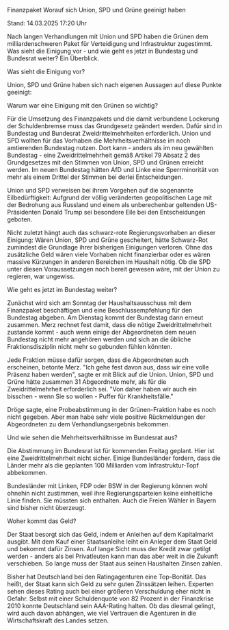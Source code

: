 
Finanzpaket
Worauf sich Union, SPD und Grüne geeinigt haben


Stand: 14.03.2025 17:20 Uhr


Nach langen Verhandlungen mit Union und SPD haben die Grünen dem milliardenschweren Paket für Verteidigung und Infrastruktur zugestimmt. Was sieht die Einigung vor - und wie geht es jetzt in Bundestag und Bundesrat weiter? Ein Überblick.


Was sieht die Einigung vor?


Union, SPD und Grüne haben sich nach eigenen Aussagen auf diese Punkte geeinigt:

Warum war eine Einigung mit den Grünen so wichtig?


Für die Umsetzung des Finanzpakets und die damit verbundene Lockerung der Schuldenbremse muss das Grundgesetz geändert werden. Dafür sind in Bundestag und Bundesrat Zweidrittelmehrheiten erforderlich. Union und SPD wollten für das Vorhaben die Mehrheitsverhältnisse im noch amtierenden Bundestag nutzen. Dort kann - anders als im neu gewählten Bundestag - eine Zweidrittelmehrheit gemäß Artikel 79 Absatz 2 des Grundgesetzes mit den Stimmen von Union, SPD und Grünen erreicht werden. Im neuen Bundestag hätten AfD und Linke eine Sperrminorität von mehr als einem Drittel der Stimmen bei derlei Entscheidungen.


Union und SPD verweisen bei ihrem Vorgehen auf die sogenannte Eilbedürftigkeit: Aufgrund der völlig veränderten geopolitischen Lage mit der Bedrohung aus Russland und einem als unberechenbar geltenden US-Präsidenten Donald Trump sei besondere Eile bei den Entscheidungen geboten.


Nicht zuletzt hängt auch das schwarz-rote Regierungsvorhaben an dieser Einigung: Wären Union, SPD und Grüne gescheitert, hätte Schwarz-Rot zumindest die Grundlage ihrer bisherigen Einigungen verloren. Ohne das zusätzliche Geld wären viele Vorhaben nicht finanzierbar oder es wären massive Kürzungen in anderen Bereichen im Haushalt nötig. Ob die SPD unter diesen Voraussetzungen noch bereit gewesen wäre, mit der Union zu regieren, war ungewiss.

Wie geht es jetzt im Bundestag weiter?


Zunächst wird sich am Sonntag der Haushaltsausschuss mit dem Finanzpaket beschäftigen und eine Beschlussempfehlung für den Bundestag abgeben. Am Dienstag kommt der Bundestag dann erneut zusammen. Merz rechnet fest damit, dass die nötige Zweidrittelmehrheit zustande kommt - auch wenn einige der Abgeordneten dem neuen Bundestag nicht mehr angehören werden und sich an die übliche Fraktionsdisziplin nicht mehr so gebunden fühlen könnten.


Jede Fraktion müsse dafür sorgen, dass die Abgeordneten auch erscheinen, betonte Merz. "Ich gehe fest davon aus, dass wir eine volle Präsenz haben werden", sagte er mit Blick auf die Union. Union, SPD und Grüne hätte zusammen 31 Abgeordnete mehr, als für die Zweidrittelmehrheit erforderlich sei. "Von daher haben wir auch ein bisschen - wenn Sie so wollen - Puffer für Krankheitsfälle."


Dröge sagte, eine Probeabstimmung in der Grünen-Fraktion habe es noch nicht gegeben. Aber man habe sehr viele positive Rückmeldungen der Abgeordneten zu dem Verhandlungsergebnis bekommen.

Und wie sehen die Mehrheitsverhältnisse im Bundesrat aus?


Die Abstimmung im Bundesrat ist für kommenden Freitag geplant. Hier ist eine Zweidrittelmehrheit nicht sicher. Einige Bundesländer fordern, dass die Länder mehr als die geplanten 100 Milliarden vom Infrastruktur-Topf abbekommen.


Bundesländer mit Linken, FDP oder BSW in der Regierung können wohl ohnehin nicht zustimmen, weil ihre Regierungsparteien keine einheitliche Linie finden. Sie müssten sich enthalten. Auch die Freien Wähler in Bayern sind bisher nicht überzeugt.

Woher kommt das Geld?


Der Staat besorgt sich das Geld, indem er Anleihen auf dem Kapitalmarkt ausgibt. Mit dem Kauf einer Staatsanleihe leiht ein Anleger dem Staat Geld und bekommt dafür Zinsen. Auf lange Sicht muss der Kredit zwar getilgt werden - anders als bei Privatleuten kann man das aber weit in die Zukunft verschieben. So lange muss der Staat aus seinen Haushalten Zinsen zahlen.


Bisher hat Deutschland bei den Ratingagenturen eine Top-Bonität. Das heißt, der Staat kann sich Geld zu sehr guten Zinssätzen leihen. Experten sehen dieses Rating auch bei einer größeren Verschuldung eher nicht in Gefahr. Selbst mit einer Schuldenquote von 82 Prozent in der Finanzkrise 2010 konnte Deutschland sein AAA-Rating halten. Ob das diesmal gelingt, wird auch davon abhängen, wie viel Vertrauen die Agenturen in die Wirtschaftskraft des Landes setzen.

